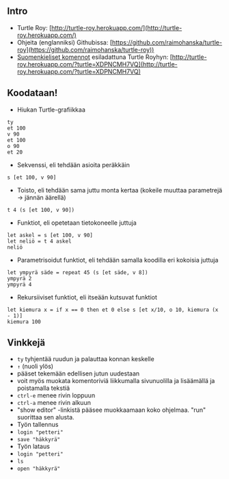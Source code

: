 ## Intro

- Turtle Roy: [http://turtle-roy.herokuapp.com/](http://turtle-roy.herokuapp.com/)
- Ohjeita (englanniksi) Githubissa: [https://github.com/raimohanska/turtle-roy](https://github.com/raimohanska/turtle-roy))
- [Suomenkieliset komennot](https://github.com/ykarikos/koodikoulu/blob/master/suomenkieliset_komennot.md) esiladattuna Turtle Royhyn: [http://turtle-roy.herokuapp.com/?turtle=XDPNCMH7VQ](http://turtle-roy.herokuapp.com/?turtle=XDPNCMH7VQ)

## Koodataan!

- Hiukan Turtle-grafiikkaa

```
ty
et 100
v 90
et 100
o 90
et 20
```

- Sekvenssi, eli tehdään asioita peräkkäin

```
s [et 100, v 90]
```

- Toisto, eli tehdään sama juttu monta kertaa (kokeile muuttaa parametrejä -\> jännän äärellä)

```
t 4 (s [et 100, v 90])
```

- Funktiot, eli opetetaan tietokoneelle juttuja

```
let askel = s [et 100, v 90] 
let neliö = t 4 askel
neliö
```

- Parametrisoidut funktiot, eli tehdään samalla koodilla eri kokoisia juttuja

```
let ympyrä säde = repeat 45 (s [et säde, v 8]) 
ympyrä 2 
ympyrä 4
```

- Rekursiiviset funktiot, eli itseään kutsuvat funktiot

```
let kiemura x = if x == 0 then et 0 else s [et x/10, o 10, kiemura (x - 1)]
kiemura 100
```

## Vinkkejä

- `ty` tyhjentää ruudun ja palauttaa konnan keskelle
- ` ↑ ` (nuoli ylös)
 - pääset tekemään edellisen jutun uudestaan
 - voit myös muokata komentoriviä liikkumalla sivunuolilla ja lisäämällä ja poistamalla tekstiä
- `ctrl-e` menee rivin loppuun
- `ctrl-a` menee rivin alkuun
- "show editor" -linkistä pääsee muokkaamaan koko ohjelmaa. "run" suorittaa sen alusta.
- Työn tallennus
 - `login "petteri"`
 - `save "häkkyrä"`
- Työn lataus
 - `login "petteri"`
 - `ls`
 - `open "häkkyrä"`
